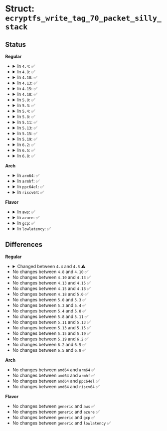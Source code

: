 # Struct: <code>ecryptfs_write_tag_70_packet_silly_stack</code>

## Status
<b>Regular</b>
<ul>
<li>
<details>
<summary>In <code>4.4</code>: ✅</summary>

```c
struct ecryptfs_write_tag_70_packet_silly_stack {
    u8 cipher_code;
    size_t max_packet_size;
    size_t packet_size_len;
    size_t block_aligned_filename_size;
    size_t block_size;
    size_t i;
    size_t j;
    size_t num_rand_bytes;
    struct mutex *tfm_mutex;
    char *block_aligned_filename;
    struct ecryptfs_auth_tok *auth_tok;
    struct scatterlist src_sg[2];
    struct scatterlist dst_sg[2];
    struct blkcipher_desc desc;
    char iv[16];
    char hash[16];
    char tmp_hash[16];
    struct hash_desc hash_desc;
    struct scatterlist hash_sg;
};
```
</details>
</li>
<li>
<details>
<summary>In <code>4.8</code>: ✅</summary>

```c
struct ecryptfs_write_tag_70_packet_silly_stack {
    u8 cipher_code;
    size_t max_packet_size;
    size_t packet_size_len;
    size_t block_aligned_filename_size;
    size_t block_size;
    size_t i;
    size_t j;
    size_t num_rand_bytes;
    struct mutex *tfm_mutex;
    char *block_aligned_filename;
    struct ecryptfs_auth_tok *auth_tok;
    struct scatterlist src_sg[2];
    struct scatterlist dst_sg[2];
    struct crypto_skcipher *skcipher_tfm;
    struct skcipher_request *skcipher_req;
    char iv[16];
    char hash[16];
    char tmp_hash[16];
    struct crypto_shash *hash_tfm;
    struct shash_desc *hash_desc;
};
```
</details>
</li>
<li>
<details>
<summary>In <code>4.10</code>: ✅</summary>

```c
struct ecryptfs_write_tag_70_packet_silly_stack {
    u8 cipher_code;
    size_t max_packet_size;
    size_t packet_size_len;
    size_t block_aligned_filename_size;
    size_t block_size;
    size_t i;
    size_t j;
    size_t num_rand_bytes;
    struct mutex *tfm_mutex;
    char *block_aligned_filename;
    struct ecryptfs_auth_tok *auth_tok;
    struct scatterlist src_sg[2];
    struct scatterlist dst_sg[2];
    struct crypto_skcipher *skcipher_tfm;
    struct skcipher_request *skcipher_req;
    char iv[16];
    char hash[16];
    char tmp_hash[16];
    struct crypto_shash *hash_tfm;
    struct shash_desc *hash_desc;
};
```
</details>
</li>
<li>
<details>
<summary>In <code>4.13</code>: ✅</summary>

```c
struct ecryptfs_write_tag_70_packet_silly_stack {
    u8 cipher_code;
    size_t max_packet_size;
    size_t packet_size_len;
    size_t block_aligned_filename_size;
    size_t block_size;
    size_t i;
    size_t j;
    size_t num_rand_bytes;
    struct mutex *tfm_mutex;
    char *block_aligned_filename;
    struct ecryptfs_auth_tok *auth_tok;
    struct scatterlist src_sg[2];
    struct scatterlist dst_sg[2];
    struct crypto_skcipher *skcipher_tfm;
    struct skcipher_request *skcipher_req;
    char iv[16];
    char hash[16];
    char tmp_hash[16];
    struct crypto_shash *hash_tfm;
    struct shash_desc *hash_desc;
};
```
</details>
</li>
<li>
<details>
<summary>In <code>4.15</code>: ✅</summary>

```c
struct ecryptfs_write_tag_70_packet_silly_stack {
    u8 cipher_code;
    size_t max_packet_size;
    size_t packet_size_len;
    size_t block_aligned_filename_size;
    size_t block_size;
    size_t i;
    size_t j;
    size_t num_rand_bytes;
    struct mutex *tfm_mutex;
    char *block_aligned_filename;
    struct ecryptfs_auth_tok *auth_tok;
    struct scatterlist src_sg[2];
    struct scatterlist dst_sg[2];
    struct crypto_skcipher *skcipher_tfm;
    struct skcipher_request *skcipher_req;
    char iv[16];
    char hash[16];
    char tmp_hash[16];
    struct crypto_shash *hash_tfm;
    struct shash_desc *hash_desc;
};
```
</details>
</li>
<li>
<details>
<summary>In <code>4.18</code>: ✅</summary>

```c
struct ecryptfs_write_tag_70_packet_silly_stack {
    u8 cipher_code;
    size_t max_packet_size;
    size_t packet_size_len;
    size_t block_aligned_filename_size;
    size_t block_size;
    size_t i;
    size_t j;
    size_t num_rand_bytes;
    struct mutex *tfm_mutex;
    char *block_aligned_filename;
    struct ecryptfs_auth_tok *auth_tok;
    struct scatterlist src_sg[2];
    struct scatterlist dst_sg[2];
    struct crypto_skcipher *skcipher_tfm;
    struct skcipher_request *skcipher_req;
    char iv[16];
    char hash[16];
    char tmp_hash[16];
    struct crypto_shash *hash_tfm;
    struct shash_desc *hash_desc;
};
```
</details>
</li>
<li>
<details>
<summary>In <code>5.0</code>: ✅</summary>

```c
struct ecryptfs_write_tag_70_packet_silly_stack {
    u8 cipher_code;
    size_t max_packet_size;
    size_t packet_size_len;
    size_t block_aligned_filename_size;
    size_t block_size;
    size_t i;
    size_t j;
    size_t num_rand_bytes;
    struct mutex *tfm_mutex;
    char *block_aligned_filename;
    struct ecryptfs_auth_tok *auth_tok;
    struct scatterlist src_sg[2];
    struct scatterlist dst_sg[2];
    struct crypto_skcipher *skcipher_tfm;
    struct skcipher_request *skcipher_req;
    char iv[16];
    char hash[16];
    char tmp_hash[16];
    struct crypto_shash *hash_tfm;
    struct shash_desc *hash_desc;
};
```
</details>
</li>
<li>
<details>
<summary>In <code>5.3</code>: ✅</summary>

```c
struct ecryptfs_write_tag_70_packet_silly_stack {
    u8 cipher_code;
    size_t max_packet_size;
    size_t packet_size_len;
    size_t block_aligned_filename_size;
    size_t block_size;
    size_t i;
    size_t j;
    size_t num_rand_bytes;
    struct mutex *tfm_mutex;
    char *block_aligned_filename;
    struct ecryptfs_auth_tok *auth_tok;
    struct scatterlist src_sg[2];
    struct scatterlist dst_sg[2];
    struct crypto_skcipher *skcipher_tfm;
    struct skcipher_request *skcipher_req;
    char iv[16];
    char hash[16];
    char tmp_hash[16];
    struct crypto_shash *hash_tfm;
    struct shash_desc *hash_desc;
};
```
</details>
</li>
<li>
<details>
<summary>In <code>5.4</code>: ✅</summary>

```c
struct ecryptfs_write_tag_70_packet_silly_stack {
    u8 cipher_code;
    size_t max_packet_size;
    size_t packet_size_len;
    size_t block_aligned_filename_size;
    size_t block_size;
    size_t i;
    size_t j;
    size_t num_rand_bytes;
    struct mutex *tfm_mutex;
    char *block_aligned_filename;
    struct ecryptfs_auth_tok *auth_tok;
    struct scatterlist src_sg[2];
    struct scatterlist dst_sg[2];
    struct crypto_skcipher *skcipher_tfm;
    struct skcipher_request *skcipher_req;
    char iv[16];
    char hash[16];
    char tmp_hash[16];
    struct crypto_shash *hash_tfm;
    struct shash_desc *hash_desc;
};
```
</details>
</li>
<li>
<details>
<summary>In <code>5.8</code>: ✅</summary>

```c
struct ecryptfs_write_tag_70_packet_silly_stack {
    u8 cipher_code;
    size_t max_packet_size;
    size_t packet_size_len;
    size_t block_aligned_filename_size;
    size_t block_size;
    size_t i;
    size_t j;
    size_t num_rand_bytes;
    struct mutex *tfm_mutex;
    char *block_aligned_filename;
    struct ecryptfs_auth_tok *auth_tok;
    struct scatterlist src_sg[2];
    struct scatterlist dst_sg[2];
    struct crypto_skcipher *skcipher_tfm;
    struct skcipher_request *skcipher_req;
    char iv[16];
    char hash[16];
    char tmp_hash[16];
    struct crypto_shash *hash_tfm;
    struct shash_desc *hash_desc;
};
```
</details>
</li>
<li>
<details>
<summary>In <code>5.11</code>: ✅</summary>

```c
struct ecryptfs_write_tag_70_packet_silly_stack {
    u8 cipher_code;
    size_t max_packet_size;
    size_t packet_size_len;
    size_t block_aligned_filename_size;
    size_t block_size;
    size_t i;
    size_t j;
    size_t num_rand_bytes;
    struct mutex *tfm_mutex;
    char *block_aligned_filename;
    struct ecryptfs_auth_tok *auth_tok;
    struct scatterlist src_sg[2];
    struct scatterlist dst_sg[2];
    struct crypto_skcipher *skcipher_tfm;
    struct skcipher_request *skcipher_req;
    char iv[16];
    char hash[16];
    char tmp_hash[16];
    struct crypto_shash *hash_tfm;
    struct shash_desc *hash_desc;
};
```
</details>
</li>
<li>
<details>
<summary>In <code>5.13</code>: ✅</summary>

```c
struct ecryptfs_write_tag_70_packet_silly_stack {
    u8 cipher_code;
    size_t max_packet_size;
    size_t packet_size_len;
    size_t block_aligned_filename_size;
    size_t block_size;
    size_t i;
    size_t j;
    size_t num_rand_bytes;
    struct mutex *tfm_mutex;
    char *block_aligned_filename;
    struct ecryptfs_auth_tok *auth_tok;
    struct scatterlist src_sg[2];
    struct scatterlist dst_sg[2];
    struct crypto_skcipher *skcipher_tfm;
    struct skcipher_request *skcipher_req;
    char iv[16];
    char hash[16];
    char tmp_hash[16];
    struct crypto_shash *hash_tfm;
    struct shash_desc *hash_desc;
};
```
</details>
</li>
<li>
<details>
<summary>In <code>5.15</code>: ✅</summary>

```c
struct ecryptfs_write_tag_70_packet_silly_stack {
    u8 cipher_code;
    size_t max_packet_size;
    size_t packet_size_len;
    size_t block_aligned_filename_size;
    size_t block_size;
    size_t i;
    size_t j;
    size_t num_rand_bytes;
    struct mutex *tfm_mutex;
    char *block_aligned_filename;
    struct ecryptfs_auth_tok *auth_tok;
    struct scatterlist src_sg[2];
    struct scatterlist dst_sg[2];
    struct crypto_skcipher *skcipher_tfm;
    struct skcipher_request *skcipher_req;
    char iv[16];
    char hash[16];
    char tmp_hash[16];
    struct crypto_shash *hash_tfm;
    struct shash_desc *hash_desc;
};
```
</details>
</li>
<li>
<details>
<summary>In <code>5.19</code>: ✅</summary>

```c
struct ecryptfs_write_tag_70_packet_silly_stack {
    u8 cipher_code;
    size_t max_packet_size;
    size_t packet_size_len;
    size_t block_aligned_filename_size;
    size_t block_size;
    size_t i;
    size_t j;
    size_t num_rand_bytes;
    struct mutex *tfm_mutex;
    char *block_aligned_filename;
    struct ecryptfs_auth_tok *auth_tok;
    struct scatterlist src_sg[2];
    struct scatterlist dst_sg[2];
    struct crypto_skcipher *skcipher_tfm;
    struct skcipher_request *skcipher_req;
    char iv[16];
    char hash[16];
    char tmp_hash[16];
    struct crypto_shash *hash_tfm;
    struct shash_desc *hash_desc;
};
```
</details>
</li>
<li>
<details>
<summary>In <code>6.2</code>: ✅</summary>

```c
struct ecryptfs_write_tag_70_packet_silly_stack {
    u8 cipher_code;
    size_t max_packet_size;
    size_t packet_size_len;
    size_t block_aligned_filename_size;
    size_t block_size;
    size_t i;
    size_t j;
    size_t num_rand_bytes;
    struct mutex *tfm_mutex;
    char *block_aligned_filename;
    struct ecryptfs_auth_tok *auth_tok;
    struct scatterlist src_sg[2];
    struct scatterlist dst_sg[2];
    struct crypto_skcipher *skcipher_tfm;
    struct skcipher_request *skcipher_req;
    char iv[16];
    char hash[16];
    char tmp_hash[16];
    struct crypto_shash *hash_tfm;
    struct shash_desc *hash_desc;
};
```
</details>
</li>
<li>
<details>
<summary>In <code>6.5</code>: ✅</summary>

```c
struct ecryptfs_write_tag_70_packet_silly_stack {
    u8 cipher_code;
    size_t max_packet_size;
    size_t packet_size_len;
    size_t block_aligned_filename_size;
    size_t block_size;
    size_t i;
    size_t j;
    size_t num_rand_bytes;
    struct mutex *tfm_mutex;
    char *block_aligned_filename;
    struct ecryptfs_auth_tok *auth_tok;
    struct scatterlist src_sg[2];
    struct scatterlist dst_sg[2];
    struct crypto_skcipher *skcipher_tfm;
    struct skcipher_request *skcipher_req;
    char iv[16];
    char hash[16];
    char tmp_hash[16];
    struct crypto_shash *hash_tfm;
    struct shash_desc *hash_desc;
};
```
</details>
</li>
<li>
<details>
<summary>In <code>6.8</code>: ✅</summary>

```c
struct ecryptfs_write_tag_70_packet_silly_stack {
    u8 cipher_code;
    size_t max_packet_size;
    size_t packet_size_len;
    size_t block_aligned_filename_size;
    size_t block_size;
    size_t i;
    size_t j;
    size_t num_rand_bytes;
    struct mutex *tfm_mutex;
    char *block_aligned_filename;
    struct ecryptfs_auth_tok *auth_tok;
    struct scatterlist src_sg[2];
    struct scatterlist dst_sg[2];
    struct crypto_skcipher *skcipher_tfm;
    struct skcipher_request *skcipher_req;
    char iv[16];
    char hash[16];
    char tmp_hash[16];
    struct crypto_shash *hash_tfm;
    struct shash_desc *hash_desc;
};
```
</details>
</li>
</ul>
<b>Arch</b>
<ul>
<li>
<details>
<summary>In <code>arm64</code>: ✅</summary>

```c
struct ecryptfs_write_tag_70_packet_silly_stack {
    u8 cipher_code;
    size_t max_packet_size;
    size_t packet_size_len;
    size_t block_aligned_filename_size;
    size_t block_size;
    size_t i;
    size_t j;
    size_t num_rand_bytes;
    struct mutex *tfm_mutex;
    char *block_aligned_filename;
    struct ecryptfs_auth_tok *auth_tok;
    struct scatterlist src_sg[2];
    struct scatterlist dst_sg[2];
    struct crypto_skcipher *skcipher_tfm;
    struct skcipher_request *skcipher_req;
    char iv[16];
    char hash[16];
    char tmp_hash[16];
    struct crypto_shash *hash_tfm;
    struct shash_desc *hash_desc;
};
```
</details>
</li>
<li>
<details>
<summary>In <code>armhf</code>: ✅</summary>

```c
struct ecryptfs_write_tag_70_packet_silly_stack {
    u8 cipher_code;
    size_t max_packet_size;
    size_t packet_size_len;
    size_t block_aligned_filename_size;
    size_t block_size;
    size_t i;
    size_t j;
    size_t num_rand_bytes;
    struct mutex *tfm_mutex;
    char *block_aligned_filename;
    struct ecryptfs_auth_tok *auth_tok;
    struct scatterlist src_sg[2];
    struct scatterlist dst_sg[2];
    struct crypto_skcipher *skcipher_tfm;
    struct skcipher_request *skcipher_req;
    char iv[16];
    char hash[16];
    char tmp_hash[16];
    struct crypto_shash *hash_tfm;
    struct shash_desc *hash_desc;
};
```
</details>
</li>
<li>
<details>
<summary>In <code>ppc64el</code>: ✅</summary>

```c
struct ecryptfs_write_tag_70_packet_silly_stack {
    u8 cipher_code;
    size_t max_packet_size;
    size_t packet_size_len;
    size_t block_aligned_filename_size;
    size_t block_size;
    size_t i;
    size_t j;
    size_t num_rand_bytes;
    struct mutex *tfm_mutex;
    char *block_aligned_filename;
    struct ecryptfs_auth_tok *auth_tok;
    struct scatterlist src_sg[2];
    struct scatterlist dst_sg[2];
    struct crypto_skcipher *skcipher_tfm;
    struct skcipher_request *skcipher_req;
    char iv[16];
    char hash[16];
    char tmp_hash[16];
    struct crypto_shash *hash_tfm;
    struct shash_desc *hash_desc;
};
```
</details>
</li>
<li>
<details>
<summary>In <code>riscv64</code>: ✅</summary>

```c
struct ecryptfs_write_tag_70_packet_silly_stack {
    u8 cipher_code;
    size_t max_packet_size;
    size_t packet_size_len;
    size_t block_aligned_filename_size;
    size_t block_size;
    size_t i;
    size_t j;
    size_t num_rand_bytes;
    struct mutex *tfm_mutex;
    char *block_aligned_filename;
    struct ecryptfs_auth_tok *auth_tok;
    struct scatterlist src_sg[2];
    struct scatterlist dst_sg[2];
    struct crypto_skcipher *skcipher_tfm;
    struct skcipher_request *skcipher_req;
    char iv[16];
    char hash[16];
    char tmp_hash[16];
    struct crypto_shash *hash_tfm;
    struct shash_desc *hash_desc;
};
```
</details>
</li>
</ul>
<b>Flavor</b>
<ul>
<li>
<details>
<summary>In <code>aws</code>: ✅</summary>

```c
struct ecryptfs_write_tag_70_packet_silly_stack {
    u8 cipher_code;
    size_t max_packet_size;
    size_t packet_size_len;
    size_t block_aligned_filename_size;
    size_t block_size;
    size_t i;
    size_t j;
    size_t num_rand_bytes;
    struct mutex *tfm_mutex;
    char *block_aligned_filename;
    struct ecryptfs_auth_tok *auth_tok;
    struct scatterlist src_sg[2];
    struct scatterlist dst_sg[2];
    struct crypto_skcipher *skcipher_tfm;
    struct skcipher_request *skcipher_req;
    char iv[16];
    char hash[16];
    char tmp_hash[16];
    struct crypto_shash *hash_tfm;
    struct shash_desc *hash_desc;
};
```
</details>
</li>
<li>
<details>
<summary>In <code>azure</code>: ✅</summary>

```c
struct ecryptfs_write_tag_70_packet_silly_stack {
    u8 cipher_code;
    size_t max_packet_size;
    size_t packet_size_len;
    size_t block_aligned_filename_size;
    size_t block_size;
    size_t i;
    size_t j;
    size_t num_rand_bytes;
    struct mutex *tfm_mutex;
    char *block_aligned_filename;
    struct ecryptfs_auth_tok *auth_tok;
    struct scatterlist src_sg[2];
    struct scatterlist dst_sg[2];
    struct crypto_skcipher *skcipher_tfm;
    struct skcipher_request *skcipher_req;
    char iv[16];
    char hash[16];
    char tmp_hash[16];
    struct crypto_shash *hash_tfm;
    struct shash_desc *hash_desc;
};
```
</details>
</li>
<li>
<details>
<summary>In <code>gcp</code>: ✅</summary>

```c
struct ecryptfs_write_tag_70_packet_silly_stack {
    u8 cipher_code;
    size_t max_packet_size;
    size_t packet_size_len;
    size_t block_aligned_filename_size;
    size_t block_size;
    size_t i;
    size_t j;
    size_t num_rand_bytes;
    struct mutex *tfm_mutex;
    char *block_aligned_filename;
    struct ecryptfs_auth_tok *auth_tok;
    struct scatterlist src_sg[2];
    struct scatterlist dst_sg[2];
    struct crypto_skcipher *skcipher_tfm;
    struct skcipher_request *skcipher_req;
    char iv[16];
    char hash[16];
    char tmp_hash[16];
    struct crypto_shash *hash_tfm;
    struct shash_desc *hash_desc;
};
```
</details>
</li>
<li>
<details>
<summary>In <code>lowlatency</code>: ✅</summary>

```c
struct ecryptfs_write_tag_70_packet_silly_stack {
    u8 cipher_code;
    size_t max_packet_size;
    size_t packet_size_len;
    size_t block_aligned_filename_size;
    size_t block_size;
    size_t i;
    size_t j;
    size_t num_rand_bytes;
    struct mutex *tfm_mutex;
    char *block_aligned_filename;
    struct ecryptfs_auth_tok *auth_tok;
    struct scatterlist src_sg[2];
    struct scatterlist dst_sg[2];
    struct crypto_skcipher *skcipher_tfm;
    struct skcipher_request *skcipher_req;
    char iv[16];
    char hash[16];
    char tmp_hash[16];
    struct crypto_shash *hash_tfm;
    struct shash_desc *hash_desc;
};
```
</details>
</li>
</ul>

## Differences
<b>Regular</b>
<ul>
<li>
<details>
<summary>Changed between <code>4.4</code> and <code>4.8</code> ⚠️</summary>
<ul>
<li>
<b>Field added. </b>
<code>struct crypto_skcipher *skcipher_tfm</code>
</li>
<li>
<b>Field added. </b>
<code>struct skcipher_request *skcipher_req</code>
</li>
<li>
<b>Field added. </b>
<code>struct crypto_shash *hash_tfm</code>
</li>
<li>
<b>Field removed. </b>
<code>struct blkcipher_desc desc</code>
</li>
<li>
<b>Field removed. </b>
<code>struct scatterlist hash_sg</code>
</li>
<li>
<b>Field type changed. </b>
<code>struct hash_desc hash_desc</code> ➡️ <code>struct shash_desc *hash_desc</code>
</li>
</ul>
</details>
</li>
<li>
No changes between <code>4.8</code> and <code>4.10</code> ✅
</li>
<li>
No changes between <code>4.10</code> and <code>4.13</code> ✅
</li>
<li>
No changes between <code>4.13</code> and <code>4.15</code> ✅
</li>
<li>
No changes between <code>4.15</code> and <code>4.18</code> ✅
</li>
<li>
No changes between <code>4.18</code> and <code>5.0</code> ✅
</li>
<li>
No changes between <code>5.0</code> and <code>5.3</code> ✅
</li>
<li>
No changes between <code>5.3</code> and <code>5.4</code> ✅
</li>
<li>
No changes between <code>5.4</code> and <code>5.8</code> ✅
</li>
<li>
No changes between <code>5.8</code> and <code>5.11</code> ✅
</li>
<li>
No changes between <code>5.11</code> and <code>5.13</code> ✅
</li>
<li>
No changes between <code>5.13</code> and <code>5.15</code> ✅
</li>
<li>
No changes between <code>5.15</code> and <code>5.19</code> ✅
</li>
<li>
No changes between <code>5.19</code> and <code>6.2</code> ✅
</li>
<li>
No changes between <code>6.2</code> and <code>6.5</code> ✅
</li>
<li>
No changes between <code>6.5</code> and <code>6.8</code> ✅
</li>
</ul>
<b>Arch</b>
<ul>
<li>
No changes between <code>amd64</code> and <code>arm64</code> ✅
</li>
<li>
No changes between <code>amd64</code> and <code>armhf</code> ✅
</li>
<li>
No changes between <code>amd64</code> and <code>ppc64el</code> ✅
</li>
<li>
No changes between <code>amd64</code> and <code>riscv64</code> ✅
</li>
</ul>
<b>Flavor</b>
<ul>
<li>
No changes between <code>generic</code> and <code>aws</code> ✅
</li>
<li>
No changes between <code>generic</code> and <code>azure</code> ✅
</li>
<li>
No changes between <code>generic</code> and <code>gcp</code> ✅
</li>
<li>
No changes between <code>generic</code> and <code>lowlatency</code> ✅
</li>
</ul>

